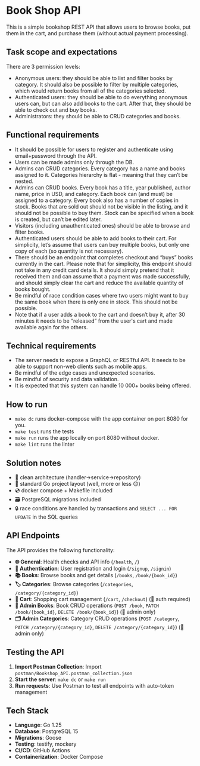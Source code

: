 # Book Shop API

This is a simple bookshop REST API that allows users to browse books, put them in the cart, and purchase them (without actual payment processing).

## Task scope and expectations

There are 3 permission levels:

- Anonymous users: they should be able to list and filter books by category. It should also be possible to filter by multiple categories, which would return books from all of the categories selected.
- Authenticated users: they should be able to do everything anonymous users can, but can also add books to the cart. After that, they should be able to check out and buy books.
- Administrators: they should be able to CRUD categories and books.

## Functional requirements
- It should be possible for users to register and authenticate using email+password through the API.
- Users can be made admins only through the DB.
- Admins can CRUD categories. Every category has a name and books assigned to it. Categories hierarchy is flat - meaning that they can’t be nested.
- Admins can CRUD books. Every book has a title, year published, author name, price in USD, and category. Each book can (and must) be assigned to a category. Every book also has a number of copies in stock. Books that are sold out should not be visible in the listing, and it should not be possible to buy them. Stock can be specified when a book is created, but can’t be edited later.
- Visitors (including unauthenticated ones) should be able to browse and filter books.
- Authenticated users should be able to add books to their cart. For simplicity, let’s assume that users can buy multiple books, but only one copy of each (so quantity is not necessary).
- There should be an endpoint that completes checkout and “buys” books currently in the cart. Please note that for simplicity, this endpoint should not take in any credit card details. It should simply pretend that it received them and can assume that a payment was made successfully, and should simply clear the cart and reduce the available quantity of books bought.
- Be mindful of race condition cases where two users might want to buy the same book when there is only one in stock. This should not be possible.
- Note that if a user adds a book to the cart and doesn’t buy it, after 30 minutes it needs to be “released” from the user's cart and made available again for the others.

## Technical requirements
- The server needs to expose a GraphQL or RESTful API. It needs to be able to support non-web clients such as mobile apps.
- Be mindful of the edge cases and unexpected scenarios.
- Be mindful of security and data validation.
- It is expected that this system can handle 10 000+ books being offered.

## How to run
- `make dc` runs docker-compose with the app container on port 8080 for you.
- `make test` runs the tests
- `make run` runs the app locally on port 8080 without docker.
- `make lint` runs the linter

## Solution notes
- :trident: clean architecture (handler->service->repository)
- :book: standard Go project layout (well, more or less :blush:)
- :cd: docker compose + Makefile included
- :card_file_box: PostgreSQL migrations included
- :lock: race conditions are handled by transactions and `SELECT ... FOR UPDATE` in the SQL queries

## API Endpoints

The API provides the following functionality:

- **🌐 General**: Health checks and API info (`/health`, `/`)
- **👤 Authentication**: User registration and login (`/signup`, `/signin`)
- **📚 Books**: Browse books and get details (`/books`, `/book/{book_id}`)
- **🏷️ Categories**: Browse categories (`/categories`, `/category/{category_id}`)
- **🛒 Cart**: Shopping cart management (`/cart`, `/checkout`) (🔐 auth required)
- **📖 Admin Books**: Book CRUD operations (`POST /book`, `PATCH /book/{book_id}`, `DELETE /book/{book_id}`) (👑 admin only)
- **🗂️ Admin Categories**: Category CRUD operations (`POST /category`, `PATCH /category/{category_id}`, `DELETE /category/{category_id}`) (👑 admin only)

## Testing the API

1. **Import Postman Collection**: Import `postman/Bookshop_API.postman_collection.json`
2. **Start the server**: `make dc` or `make run`
3. **Run requests**: Use Postman to test all endpoints with auto-token management

## Tech Stack
- **Language**: Go 1.25
- **Database**: PostgreSQL 15
- **Migrations**: Goose
- **Testing**: testify, mockery
- **CI/CD**: GitHub Actions
- **Containerization**: Docker Compose
